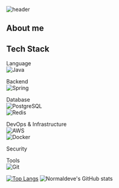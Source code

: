 ![header](https://capsule-render.vercel.app/api?type=Waving&color=auto&height=300&section=header&text=Hello%20World!&fontSize=90)

## About me

## Tech Stack

Language  
![Java](https://img.shields.io/badge/Java-007396?style=for-the-badge&logo=java&logoColor=white)

Backend  
![Spring](https://img.shields.io/badge/Spring-6DB33F?style=for-the-badge&logo=spring&logoColor=white)

Database  
![PostgreSQL](https://img.shields.io/badge/PostgreSQL-4169E1?style=for-the-badge&logo=postgresql&logoColor=white)  
![Redis](https://img.shields.io/badge/Redis-FF4438?style=for-the-badge&logo=redis&logoColor=white)

DevOps & Infrastructure  
![AWS](https://img.shields.io/badge/AWS-232F3E?style=for-the-badge&logo=amazonaws&logoColor=white)  
![Docker](https://img.shields.io/badge/Docker-2496ED?style=for-the-badge&logo=docker&logoColor=white)

Security  
<!-- 보안 관련 기술을 여기에 추가하세요 -->
<!-- 예: ![Spring Security](https://img.shields.io/badge/Spring%20Security-6DB33F?style=for-the-badge&logo=springsecurity&logoColor=white) -->

Tools  
![Git](https://img.shields.io/badge/Git-F05032?style=for-the-badge&logo=git&logoColor=white)


[![Top Langs](https://github-readme-stats.vercel.app/api/top-langs/?username=normaldeve&theme=transparent)](https://github.com/normaldeve/github-readme-stats)
![Normaldeve's GitHub stats](https://github-readme-stats.vercel.app/api?username=normaldeve&show_icons=true&theme=transparent&width=400)

